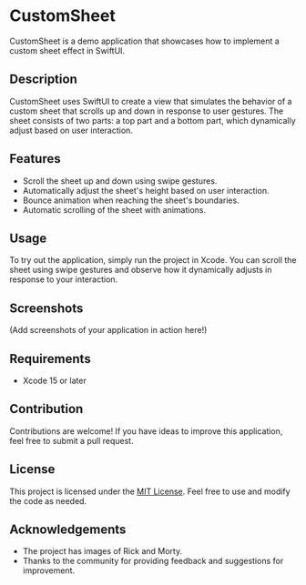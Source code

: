 # CustomSheet

CustomSheet is a demo application that showcases how to implement a custom sheet effect in SwiftUI.

## Description

CustomSheet uses SwiftUI to create a view that simulates the behavior of a custom sheet that scrolls up and down in response to user gestures.
The sheet consists of two parts: a top part and a bottom part, which dynamically adjust based on user interaction.

## Features

- Scroll the sheet up and down using swipe gestures.
- Automatically adjust the sheet's height based on user interaction.
- Bounce animation when reaching the sheet's boundaries.
- Automatic scrolling of the sheet with animations.

## Usage

To try out the application, simply run the project in Xcode.
You can scroll the sheet using swipe gestures and observe how it dynamically adjusts in response to your interaction.

## Screenshots

(Add screenshots of your application in action here!)

## Requirements

- Xcode 15 or later

## Contribution

Contributions are welcome! If you have ideas to improve this application, feel free to submit a pull request.

## License

This project is licensed under the [MIT License](LICENSE). Feel free to use and modify the code as needed.

## Acknowledgements

- The project has images of Rick and Morty.
- Thanks to the community for providing feedback and suggestions for improvement.


